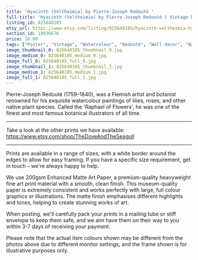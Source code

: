 ```yaml
---
title: 'Hyacinth (Veltheimia) by Pierre-Joseph Redouté '
full-title: 'Hyacinth (Veltheimia) by Pierre-Joseph Redouté | Vintage botanical flowering plant illustration | Art print for nature lovers'
listing_id: 825640185
etsy_url: https://www.etsy.com/listing/825640185/hyacinth-veltheimia-by-pierre-joseph?utm_source=site&utm_medium=api&utm_campaign=api
section_id: 19036676
price: 10.60
tags: ["Poster", "Vintage", "Watercolour", "Redouté", "Wall decor", "Nature", "Botanical print", "Plant lovers gift", "Plant illustration", "Cottage decor", "Flower art print", "Cottage", "Veltheimia"]
image_thumbnail_0: 825640185_thumbnail_0.jpg
image_medium_0: 825640185_medium_0.jpg
image_full_0: 825640185_full_0.jpg
image_thumbnail_1: 825640185_thumbnail_1.jpg
image_medium_1: 825640185_medium_1.jpg
image_full_1: 825640185_full_1.jpg
---
```

Pierre-Joseph Redouté (1759–1840), was a Flemish artist and botanist renowned for his exquisite watercolour paintings of lilies, roses, and other native plant species. Called the &#39;Raphael of Flowers&#39;, he was one of the finest and most famous botanical illustrators of all time. 

---

Take a look at the other prints we have available:
https://www.etsy.com/shop/TheDoveAndTheSeagull

----

Prints are available in a range of sizes, with a white border around the edges to allow for easy framing. If you have a specific size requirement, get in touch – we&#39;re always happy to help.

We use 200gsm Enhanced Matte Art Paper, a premium-quality heavyweight fine art print material with a smooth, clean finish. This museum-quality paper is extremely consistent and works perfectly with large, full colour graphics or illustrations. The matte finish emphasises different highlights and tones, helping to create stunning works of art.

When posting, we&#39;ll carefully pack your prints in a mailing tube or stiff envelope to keep them safe, and we aim have them on their way to you within 3-7 days of receiving your payment.

Please note that the actual item colours shown may be different from the photos above due to different monitor settings, and the frame shown is for illustrative purposes only.
